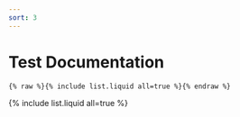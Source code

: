```yaml
---
sort: 3
---
```


# Test Documentation

```
{% raw %}{% include list.liquid all=true %}{% endraw %}
```

{% include list.liquid all=true %}

